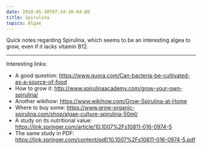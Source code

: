 ```yaml
---
date: 2018-05-30T07:34:30-04:00
title: Spirulina
topics: Algae
---
```


Quick notes regarding Spirulina, which seems to be an interesting algea to grow, even if it lacks vitamin B12.

---

Interesting links:

+ A good question: <https://www.quora.com/Can-bacteria-be-cultivated-as-a-source-of-food>
+ How to grow it: <http://www.spirulinaacademy.com/grow-your-own-spirulina/>
+ Another wikihow: <https://www.wikihow.com/Grow-Spirulina-at-Home>
+ Where to buy some: <https://www.grow-organic-spirulina.com/shop/algae-culture-spirulina-50ml/>
+ A study on its nutritional value: <https://link.springer.com/article/10.1007%2Fs10811-016-0974-5>
+ The same study in PDF: <https://link.springer.com/content/pdf/10.1007%2Fs10811-016-0974-5.pdf>
